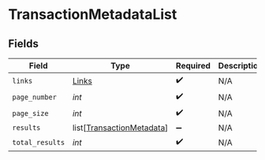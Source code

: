 # TransactionMetadataList


## Fields

| Field                                                                   | Type                                                                    | Required                                                                | Description                                                             |
| ----------------------------------------------------------------------- | ----------------------------------------------------------------------- | ----------------------------------------------------------------------- | ----------------------------------------------------------------------- |
| `links`                                                                 | [Links](../../models/shared/links.md)                                   | :heavy_check_mark:                                                      | N/A                                                                     |
| `page_number`                                                           | *int*                                                                   | :heavy_check_mark:                                                      | N/A                                                                     |
| `page_size`                                                             | *int*                                                                   | :heavy_check_mark:                                                      | N/A                                                                     |
| `results`                                                               | list[[TransactionMetadata](../../models/shared/transactionmetadata.md)] | :heavy_minus_sign:                                                      | N/A                                                                     |
| `total_results`                                                         | *int*                                                                   | :heavy_check_mark:                                                      | N/A                                                                     |